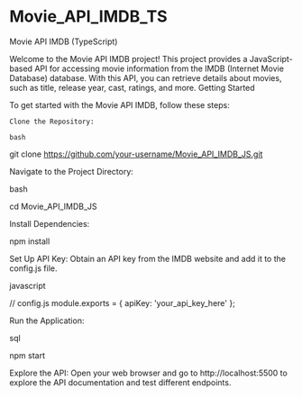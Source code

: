 # Movie_API_IMDB_TS

Movie API IMDB (TypeScript)

Welcome to the Movie API IMDB project! This project provides a JavaScript-based API for accessing movie information from the IMDB (Internet Movie Database) database. With this API, you can retrieve details about movies, such as title, release year, cast, ratings, and more.
Getting Started

To get started with the Movie API IMDB, follow these steps:

    Clone the Repository:

    bash

git clone https://github.com/your-username/Movie_API_IMDB_JS.git

Navigate to the Project Directory:

bash

cd Movie_API_IMDB_JS

Install Dependencies:

npm install

Set Up API Key:
Obtain an API key from the IMDB website and add it to the config.js file.

javascript

// config.js
module.exports = {
apiKey: 'your_api_key_here'
};

Run the Application:

sql

npm start

Explore the API:
Open your web browser and go to http://localhost:5500 to explore the API documentation and test different endpoints.
